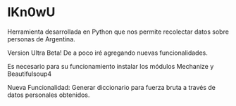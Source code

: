 IKn0wU
======
Herramienta desarrollada en Python que nos permite recolectar datos sobre personas de Argentina.

Version Ultra Beta! De a poco iré agregando nuevas funcionalidades.

Es necesario para su funcionamiento instalar los módulos Mechanize y Beautifulsoup4

Nueva Funcionalidad: Generar diccionario para fuerza bruta a través de datos personales obtenidos.
